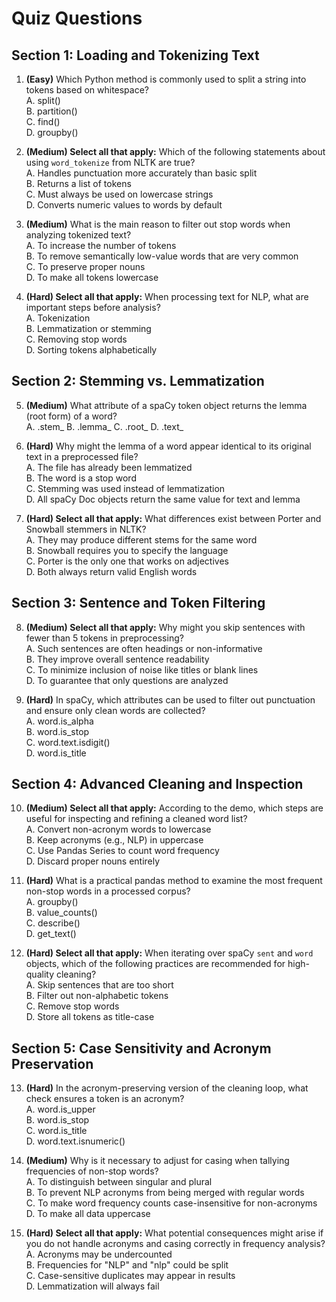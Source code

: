 # Quiz Questions

## Section 1: Loading and Tokenizing Text

1. **(Easy)** Which Python method is commonly used to split a string into tokens based on whitespace?  
A. split()  
B. partition()  
C. find()  
D. groupby()  

2. **(Medium) Select all that apply:** Which of the following statements about using `word_tokenize` from NLTK are true?  
A. Handles punctuation more accurately than basic split  
B. Returns a list of tokens  
C. Must always be used on lowercase strings  
D. Converts numeric values to words by default

3. **(Medium)** What is the main reason to filter out stop words when analyzing tokenized text?  
A. To increase the number of tokens  
B. To remove semantically low-value words that are very common  
C. To preserve proper nouns  
D. To make all tokens lowercase

4. **(Hard) Select all that apply:** When processing text for NLP, what are important steps before analysis?  
A. Tokenization  
B. Lemmatization or stemming  
C. Removing stop words  
D. Sorting tokens alphabetically

## Section 2: Stemming vs. Lemmatization

5. **(Medium)** What attribute of a spaCy token object returns the lemma (root form) of a word?  
A. .stem_
B. .lemma_
C. .root_
D. .text_

6. **(Hard)** Why might the lemma of a word appear identical to its original text in a preprocessed file?  
A. The file has already been lemmatized  
B. The word is a stop word  
C. Stemming was used instead of lemmatization  
D. All spaCy Doc objects return the same value for text and lemma

7. **(Hard) Select all that apply:** What differences exist between Porter and Snowball stemmers in NLTK?  
A. They may produce different stems for the same word  
B. Snowball requires you to specify the language  
C. Porter is the only one that works on adjectives  
D. Both always return valid English words

## Section 3: Sentence and Token Filtering

8. **(Medium) Select all that apply:** Why might you skip sentences with fewer than 5 tokens in preprocessing?  
A. Such sentences are often headings or non-informative  
B. They improve overall sentence readability  
C. To minimize inclusion of noise like titles or blank lines  
D. To guarantee that only questions are analyzed

9. **(Hard)** In spaCy, which attributes can be used to filter out punctuation and ensure only clean words are collected?  
A. word.is_alpha  
B. word.is_stop  
C. word.text.isdigit()  
D. word.is_title  

## Section 4: Advanced Cleaning and Inspection

10. **(Medium) Select all that apply:** According to the demo, which steps are useful for inspecting and refining a cleaned word list?  
A. Convert non-acronym words to lowercase  
B. Keep acronyms (e.g., NLP) in uppercase  
C. Use Pandas Series to count word frequency  
D. Discard proper nouns entirely

11. **(Hard)** What is a practical pandas method to examine the most frequent non-stop words in a processed corpus?  
A. groupby()  
B. value_counts()  
C. describe()  
D. get_text()  

12. **(Hard) Select all that apply:** When iterating over spaCy `sent` and `word` objects, which of the following practices are recommended for high-quality cleaning?  
A. Skip sentences that are too short  
B. Filter out non-alphabetic tokens  
C. Remove stop words  
D. Store all tokens as title-case

## Section 5: Case Sensitivity and Acronym Preservation

13. **(Hard)** In the acronym-preserving version of the cleaning loop, what check ensures a token is an acronym?  
A. word.is_upper  
B. word.is_stop  
C. word.is_title  
D. word.text.isnumeric()  

14. **(Medium)** Why is it necessary to adjust for casing when tallying frequencies of non-stop words?  
A. To distinguish between singular and plural  
B. To prevent NLP acronyms from being merged with regular words  
C. To make word frequency counts case-insensitive for non-acronyms  
D. To make all data uppercase

15. **(Hard) Select all that apply:** What potential consequences might arise if you do not handle acronyms and casing correctly in frequency analysis?  
A. Acronyms may be undercounted  
B. Frequencies for "NLP" and "nlp" could be split  
C. Case-sensitive duplicates may appear in results  
D. Lemmatization will always fail

